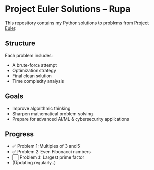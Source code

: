 # Project Euler Solutions – Rupa

This repository contains my Python solutions to problems from [Project Euler](https://projecteuler.net/).

## Structure

Each problem includes:
- A brute-force attempt
- Optimization strategy
- Final clean solution
- Time complexity analysis

## Goals

- Improve algorithmic thinking
- Sharpen mathematical problem-solving
- Prepare for advanced AI/ML & cybersecurity applications

## Progress

- ✅ Problem 1: Multiples of 3 and 5
- ✅ Problem 2: Even Fibonacci numbers
- ⬜ Problem 3: Largest prime factor
- (Updating regularly..)

